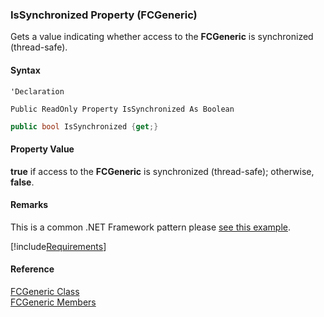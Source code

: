 ﻿### IsSynchronized Property (FCGeneric)

Gets a value indicating whether access to the **FCGeneric** is synchronized (thread-safe).

#### Syntax

```vbnet
'Declaration

Public ReadOnly Property IsSynchronized As Boolean
```

```csharp
public bool IsSynchronized {get;}
```

#### Property Value

**true** if access to the **FCGeneric** is synchronized (thread-safe); otherwise, **false**.

#### Remarks

This is a common .NET Framework pattern please [see this example](ms-help://MS.NETFrameworkSDKv1.1/cpref/html/frlrfsystemcollectionsicollectionclassissynchronizedtopic.htm).

[!include[Requirements](../partials/requirements.md)]

#### Reference

[FCGeneric Class](fcSDK~FChoice.Foundation.FCGeneric.md)  
[FCGeneric Members](fcSDK~FChoice.Foundation.FCGeneric_members.md)